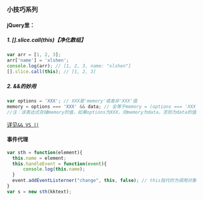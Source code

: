 ### 小技巧系列
#### jQuery里：
##### 1. [].slice.call(this)【净化数组】
```javascript
var arr = [1, 2, 3];
arr['name'] = 'xlshen';
console.log(arr); // [1, 2, 3, name: "xlshen"]
[].slice.call(this); // [1, 2, 3]
```
##### 2. &&的妙用
```javascript
var options = 'XXX'; // XXX是'memory'或者非'XXX'值
memory = options === 'XXX' && data; // 全等于memory = (options === 'XXX') && data;
//注：该表达式存储memory的值，如果options为XXX，则memory为data，否则为data的值
```
[详见`&& VS ||`](https://github.com/xlshen/JavaScript/issues/6 "&& VS ||")
#### 事件代理
```javascript
var sth = function(element){
  this.name = element;
  this.handleEvent = function(event){
      console.log(this.name);
  }
  event.addEventListerner("change", this, false); // this指代的为调用对象
}
var s = new sth(kktext);
```
